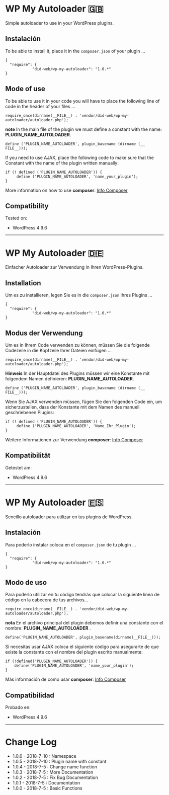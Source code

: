 # WP My Autoloader :gb:

Simple autoloader to use in your WordPress plugins.

## Instalación

To be able to install it, place it in the `composer.json` of your plugin ...

```
{
  "require": {
            "did-web/wp-my-autoloader": "1.0.*"
}
```

## Mode of use

To be able to use it in your code you will have to place the following line of code in the header of your files ...


```
require_once(dirname(__FILE__) . 'vendor/did-web/wp-my-autoloader/autoloader.php');

```

**note** In the main file of the plugin we must define a constant with the name: **PLUGIN_NAME_AUTOLOADER**.

```
define ('PLUGIN_NAME_AUTOLOADER', plugin_basename (dirname (__ FILE__)));

```

If you need to use AJAX, place the following code to make sure that the
Constant with the name of the plugin written manually:


```
if (! defined ('PLUGIN_NAME_AUTOLOADER')) {
     define ('PLUGIN_NAME_AUTOLOADER', 'name_your_plugin');
}

```


More information on how to use **composer**: [Info Composer](https://getcomposer.org/)


## Compatibility

Tested on:

* WordPress 4.9.6


---

# WP My Autoloader :de:

Einfacher Autoloader zur Verwendung in Ihren WordPress-Plugins.

## Installation

Um es zu installieren, legen Sie es in die `composer.json` Ihres Plugins ...

```
{
  "require": {
            "did-web/wp-my-autoloader": "1.0.*"
}
```

## Modus der Verwendung

Um es in Ihrem Code verwenden zu können, müssen Sie die folgende Codezeile in die Kopfzeile Ihrer Dateien einfügen ...


```
require_once(dirname(__FILE__) . 'vendor/did-web/wp-my-autoloader/autoloader.php');

```

**Hinweis** In der Hauptdatei des Plugins müssen wir eine Konstante mit folgendem Namen definieren: **PLUGIN_NAME_AUTOLOADER**.

```
define ('PLUGIN_NAME_AUTOLOADER', plugin_basename (dirname (__ FILE__)));

```

Wenn Sie AJAX verwenden müssen, fügen Sie den folgenden Code ein, um sicherzustellen, dass der
Konstante mit dem Namen des manuell geschriebenen Plugins:


```
if (! defined ('PLUGIN_NAME_AUTOLOADER')) {
     define ('PLUGIN_NAME_AUTOLOADER', 'Name_Ihr_Plugin');
}

```


Weitere Informationen zur Verwendung  **composer**: [Info Composer](https://getcomposer.org/)


## Kompatibilität

Getestet am:

* WordPress 4.9.6

---

# WP My Autoloader :es:

Sencillo autoloader para utilizar en tus plugins de WordPress.

## Instalación

Para poderlo instalar coloca en el `composer.json` de tu plugin ...

```
{
  "require": {
            "did-web/wp-my-autoloader": "1.0.*"
}
```

## Modo de uso

Para poderlo utilizar en tu código tendrás que colocar la siguiente línea de código en la cabecera de tus archivos...


```
require_once(dirname(__FILE__) . 'vendor/did-web/wp-my-autoloader/autoloader.php');

```

**nota** En el archivo principal del plugin debemos definir una constante con el nombre: **PLUGIN_NAME_AUTOLOADER** .

```
define('PLUGIN_NAME_AUTOLOADER', plugin_basename(dirname(__FILE__)));

```

Si necesitas usar AJAX coloca el siguiente código para asegurarte de que existe la
constante con el nombre del plugin escrito manualmente:


```
if (!defined('PLUGIN_NAME_AUTOLOADER')) {
    define('PLUGIN_NAME_AUTOLOADER', 'name_your_plugin');
}

```

Más información de como usar **composer**: [Info Composer](https://getcomposer.org/)

## Compatibilidad

Probado en:

* WordPress 4.9.6

---

# Change Log

* 1.0.6 - 2018-7-10 : Namespace
* 1.0.5 - 2018-7-10 : Plugin name with constant
* 1.0.4 - 2018-7-5 : Change name function
* 1.0.3 - 2018-7-5 : More Documentation
* 1.0.2 - 2018-7-5 : Fix Bug Documentation
* 1.0.1 - 2018-7-5 : Documentation
* 1.0.0 - 2018-7-5 : Basic Functions
